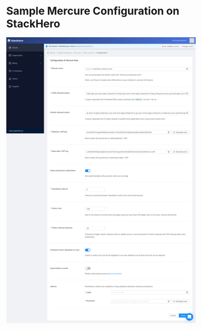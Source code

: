 # Sample Mercure Configuration on StackHero

![Mercure configuration](../../.gitbook/assets/products-digitalSalesRooms-mercureConfig.png)
